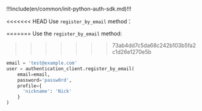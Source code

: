 !!!include(en/common/init-python-auth-sdk.md)!!!

<<<<<<< HEAD
Use `register_by_email` method：

=======
Use the `register_by_email` method:
>>>>>>> 73ab4dd7c5da68c242b103b5fa2c1d26e1270e5b

```python
email = 'test@example.com'
user = authentication_client.register_by_email(
    email=email,
    password='passw0rd',
    profile={
      'nickname': 'Nick'
    }
)
```
